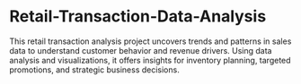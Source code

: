 # Retail-Transaction-Data-Analysis
This retail transaction analysis project uncovers trends and patterns in sales data to understand customer behavior and revenue drivers. Using data analysis and visualizations, it offers insights for inventory planning, targeted promotions, and strategic business decisions.

